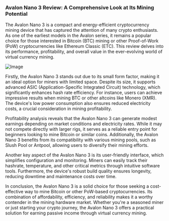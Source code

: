 ### Avalon Nano 3 Review: A Comprehensive Look at Its Mining Potential

The Avalon Nano 3 is a compact and energy-efficient cryptocurrency mining device that has captured the attention of many crypto enthusiasts. As one of the earliest models in the Avalon series, it remains a popular choice for those interested in Bitcoin (BTC) mining or other Proof-of-Work (PoW) cryptocurrencies like Ethereum Classic (ETC). This review delves into its performance, profitability, and overall value in the ever-evolving world of virtual currency mining.

![Image](https://github.com/user-attachments/assets/b8266eee-691e-4ee1-99ef-bfa10d234fd4)

Firstly, the Avalon Nano 3 stands out due to its small form factor, making it an ideal option for miners with limited space. Despite its size, it supports advanced ASIC (Application-Specific Integrated Circuit) technology, which significantly enhances hash rate efficiency. For instance, users can achieve impressive results when mining BTC or other altcoins like Monero (XMR). The device's low power consumption also ensures reduced electricity costs, a crucial consideration in mining profitability.

Profitability analysis reveals that the Avalon Nano 3 can generate modest earnings depending on market conditions and electricity rates. While it may not compete directly with larger rigs, it serves as a reliable entry point for beginners looking to mine Bitcoin or similar coins. Additionally, the Avalon Nano 3 benefits from its compatibility with various mining pools, such as Slush Pool or Antpool, allowing users to diversify their mining efforts.

Another key aspect of the Avalon Nano 3 is its user-friendly interface, which simplifies configuration and monitoring. Miners can easily track their hashrate, temperature, and other critical metrics through intuitive software tools. Furthermore, the device's robust build quality ensures longevity, reducing downtime and maintenance costs over time.

In conclusion, the Avalon Nano 3 is a solid choice for those seeking a cost-effective way to mine Bitcoin or other PoW-based cryptocurrencies. Its combination of affordability, efficiency, and reliability makes it a worthy contender in the mining hardware market. Whether you're a seasoned miner or just starting your crypto journey, the Avalon Nano 3 offers a practical solution for earning passive income through virtual currency mining.